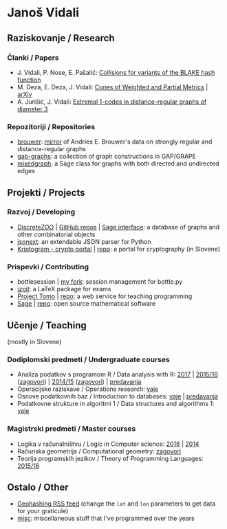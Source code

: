 # Janoš Vidali


## Raziskovanje / Research

### Članki / Papers

* J. Vidali, P. Nose, E. Pašalić: [Collisions for variants of the BLAKE hash function](http://lkrv.fri.uni-lj.si/~janos/blake/collisions.pdf)
* M. Deza, E. Deza, J. Vidali: [Cones of Weighted and Partial Metrics](http://lkrv.fri.uni-lj.si/~janos/cones/) | [arXiv](http://arxiv.org/abs/1101.0517)
* A. Jurišić, J. Vidali: [Extremal 1-codes in distance-regular graphs of diameter 3](http://link.springer.com/article/10.1007/s10623-012-9651-0)

### Repozitoriji / Repositories

* [brouwer](https://github.com/jaanos/brouwer): [mirror](https://jaanos.github.io/brouwer) of Andries E. Brouwer's data on strongly regular and distance-regular graphs
* [gap-graphs](https://github.com/jaanos/gap-graphs): a collection of graph constructions in GAP/GRAPE
* [mixedgraph](https://github.com/jaanos/mixedgraph): a Sage class for graphs with both directed and undirected edges


## Projekti / Projects

### Razvoj / Developing

* [DiscreteZOO](https://discretezoo.xyz) | [GitHub repos](https://github.com/DiscreteZOO) | [Sage interface](https://github.com/DiscreteZOO/DiscreteZOO-sage): a database of graphs and other combinatorial objects
* [jsonext](https://github.com/jaanos/jsonext): an extendable JSON parser for Python
* [Kriptogram - crypto portal](https://lkrv.fri.uni-lj.si/crypto-portal/) | [repo](https://github.com/jaanos/crypto-portal): a portal for cryptography (in Slovene)

### Prispevki / Contributing

* bottlesession | [my fork](https://github.com/jaanos/bottlesession): session management for bottle.py
* [izpit](https://github.com/matijapretnar/izpit): a LaTeX package for exams
* [Project Tomo](https://www.projekt-tomo.si/) | [repo](https://github.com/matijapretnar/projekt-tomo): a web service for teaching programming
* [Sage](http://www.sagemath.org/) | [repo](https://github.com/sagemath/sage): open source mathematical software


## Učenje / Teaching
(mostly in Slovene)

### Dodiplomski predmeti / Undergraduate courses

* Analiza podatkov s programom R / Data analysis with R: [2017](https://github.com/jaanos/APPR-2017) | [2015/16](https://github.com/jaanos/APPR-2015-16) ([zagovori](https://github.com/jaanos/APPR-2015-16-zagovori)) | [2014/15](https://github.com/jaanos/APPR-2014-15) ([zagovori](https://github.com/jaanos/APPR-2014-15-zagovori)) | [predavanja](https://github.com/alenFMF/APPR-15-16)
* Operacijske raziskave / Operations research: [vaje](https://github.com/jaanos/operacijske-raziskave)
* Osnove podatkovnih baz / Introduction to databases: [vaje](https://github.com/jaanos/OPB) | [predavanja](https://github.com/alenFMF/OPB14-15)
* Podatkovne strukture in algoritmi 1 / Data structures and algorithms 1: [vaje](https://github.com/jaanos/PSA1)

### Magistrski predmeti / Master courses

* Logika v računalništvu / Logic in Computer science: [2016](https://github.com/jaanos/LVR-2016) | [2014](https://github.com/jaanos/lvr-sat-janos)
* Računska geometrija / Computational geometry: [zagovori](zagovori.html)
* Teorija programskih jezikov / Theory of Programming Languages: [2015/16](https://github.com/jaanos/TPJ-2015-16)


## Ostalo / Other

* [Geohashing RSS feed](http://lkrv.fri.uni-lj.si/~janos/geohash.xml.php?lat=46&lon=14) (change the `lat` and `lon` parameters to get data for your graticule)
* [misc](https://github.com/jaanos/misc): miscellaneous stuff that I've programmed over the years
